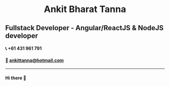 # <h1 style="text-align: center;">Ankit Bharat Tanna</h1>

## Fullstack Developer - Angular/ReactJS & NodeJS developer

#### :telephone_receiver: +61 431 961 791
#### :e-mail: ankittanna@hotmail.com 
---
#### Hi there 👋

<!--
**ankitbtanna/ankitbtanna** is a ✨ _special_ ✨ repository because its `README.md` (this file) appears on your GitHub profile.

Here are some ideas to get you started:

- 🔭 I’m currently working on ...
- 🌱 I’m currently learning ...
- 👯 I’m looking to collaborate on ...
- 🤔 I’m looking for help with ...
- 💬 Ask me about ...
- 📫 How to reach me: ...
- 😄 Pronouns: ...
- ⚡ Fun fact: ...
-->
